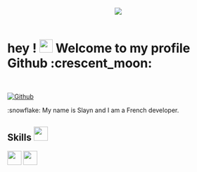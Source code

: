 <br>

<div align="center">
<img width="" height = "" src="https://sendeyo.com/show/108f87c77e" />
</div>

<br>

<h1> hey ! <img src = "https://raw.githubusercontent.com/MartinHeinz/MartinHeinz/master/wave.gif" width = 30px> Welcome to my profile Github :crescent_moon: </h1>
<p align='center'>
</p>
<br>

[![Github](https://img.shields.io/github/followers/slaynword?label=Follow&style=social)](https://github.com/slaynword)
<br>

<div size='20px'> :snowflake: My name is Slayn and I am a French developer.
</div>


<h2> Skills <img src = "https://media2.giphy.com/media/QssGEmpkyEOhBCb7e1/giphy.gif?cid=ecf05e47a0n3gi1bfqntqmob8g9aid1oyj2wr3ds3mg700bl&rid=giphy.gif" width = 32px> </h2>

<img width ='32px' src ='https://raw.githubusercontent.com/rahulbanerjee26/githubAboutMeGenerator/main/icons/css.svg'>
<img width ='32px' src ='https://raw.githubusercontent.com/rahulbanerjee26/githubAboutMeGenerator/main/icons/html.svg'>
